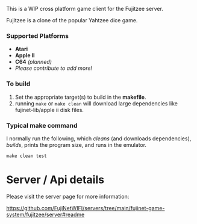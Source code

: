 This is a WIP cross platform game client for the Fujitzee server.

Fujitzee is a clone of the popular Yahtzee dice game.

### Supported Platforms
* **Atari**
* **Apple II**
* **C64** *(planned)*
* *Please contribute to add more!*

### To build

1. Set the appropriate target(s) to build in the **makefile**.
2. running `make` or `make clean` will download large dependencies like fujinet-lib/apple ii disk files.

### Typical make command

I normally run the following, which *cleans* (and downloads dependencies), *builds*, prints the program size, and runs in the emulator.

`make clean test`

# Server / Api details

Please visit the server page for more information:

https://github.com/FujiNetWIFI/servers/tree/main/fujinet-game-system/fujitzee/server#readme
